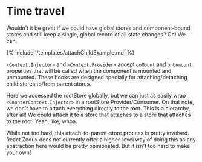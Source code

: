 # Time travel

Wouldn't it be great if we could have global stores and component-bound stores and still keep a single, global record of all state changes? Oh! We can.

{% include '/templates/attachChildExample.md' %}

[`<Context.Injector>`](/types/context/Injector.md) and [`<Context.Provider>`](/types/context/Provider.md) accept `onMount` and `onUnmount` properties that will be called when the component is mounted and unmounted. These hooks are designed specially for attaching/detaching child stores to/from parent stores.

Here we accessed the rootStore globally, but we can just as easily wrap `<CounterContext.Injector>` in a rootStore Provider/Consumer. On that note, we don't have to attach everything directly to the root. This is a hierarchy, after all! We could attach it to a store that attaches to a store that attaches to the root. Yeah, like, whoa.

While not too hard, this attach-to-parent-store process is pretty involved. React Zedux does not currently offer a higher-level way of doing this as any abstraction here would be pretty opinionated. But it isn't too hard to make your own!